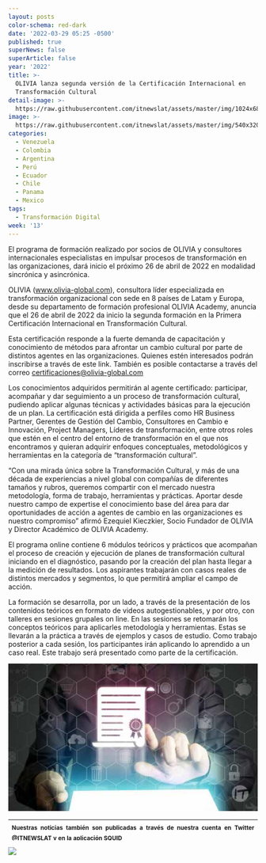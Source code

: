 ```yaml
---
layout: posts
color-schema: red-dark
date: '2022-03-29 05:25 -0500'
published: true
superNews: false
superArticle: false
year: '2022'
title: >-
  OLIVIA lanza segunda versión de la Certificación Internacional en
  Transformación Cultural 
detail-image: >-
  https://raw.githubusercontent.com/itnewslat/assets/master/img/1024x680/Certificado-g.jpg
image: >-
  https://raw.githubusercontent.com/itnewslat/assets/master/img/540x320/Certificado-p.jpg
categories:
  - Venezuela
  - Colombia
  - Argentina
  - Perú
  - Ecuador
  - Chile
  - Panama
  - Mexico
tags:
  - Transformación Digital
week: '13'
---
```

El programa de formación realizado por socios de OLIVIA y consultores internacionales especialistas en impulsar procesos de transformación en las organizaciones, dará inicio el próximo 26 de abril de 2022 en modalidad sincrónica y asincrónica. 

OLIVIA (www.olivia-global.com), consultora líder especializada en transformación organizacional con sede en 8 países de Latam y Europa, desde su departamento de formación profesional OLIVIA Academy, anuncia que el 26 de abril de 2022 da inicio la segunda  formación en la Primera Certificación Internacional en Transformación Cultural. 

Esta certificación responde a la fuerte demanda de capacitación y conocimiento de métodos para afrontar un cambio cultural por parte de distintos agentes en las organizaciones. Quienes estén interesados podrán inscribirse a través de este link. También es posible contactarse a través del correo certificaciones@olivia-global.com

Los conocimientos adquiridos permitirán al agente certificado: participar, acompañar y dar seguimiento a un proceso de transformación cultural, pudiendo aplicar algunas técnicas y actividades básicas para la ejecución de un plan. La certificación está dirigida a perfiles como HR Business Partner, Gerentes de Gestión del Cambio, Consultores en Cambio e Innovación, Project Managers, Líderes de transformación, entre otros roles que estén en el centro del entorno de transformación en el que nos encontramos y quieran adquirir enfoques conceptuales, metodológicos y herramientas en la categoría de “transformación cultural”.

“Con una mirada única sobre la Transformación Cultural, y más de una década de experiencias a nivel global con compañías de diferentes tamaños y rubros, queremos compartir con el mercado nuestra metodología, forma de trabajo, herramientas y prácticas. Aportar desde nuestro campo de expertise el conocimiento base del área para dar oportunidades de acción a agentes de cambio en las organizaciones es nuestro compromiso” afirmó Ezequiel Kieczkier, Socio Fundador de OLIVIA y Director Académico de OLIVIA Academy.

El programa online contiene 6 módulos teóricos y prácticos que acompañan el proceso de creación y ejecución de planes de transformación cultural iniciando en el diagnóstico, pasando por la creación del plan hasta llegar a la medición de resultados. Los aspirantes trabajarán con casos reales de distintos mercados y segmentos, lo que permitirá ampliar el campo de acción. 

La formación se desarrolla, por un lado, a través de la presentación de los contenidos teóricos en formato de videos autogestionables, y por otro, con talleres en sesiones grupales on line. En las sesiones se retomarán los conceptos teóricos para aplicarles metodología y herramientas. Estas se llevarán a la práctica a través de ejemplos y casos de estudio. Como trabajo posterior a cada sesión, los participantes irán aplicando lo aprendido a un caso real. Este trabajo será presentado como parte de la certificación.

![](https://raw.githubusercontent.com/itnewslat/assets/master/img/540x320/Certificado-p.jpg)

<table style="height: 42px;" width="569">
<tbody>
<tr>
<td style="text-align: justify;"><sub><strong>Nuestras noticias también son publicadas a través de nuestra cuenta en Twitter <a href="https://twitter.com/itnewslat?lang=es">@ITNEWSLAT</a> y en la aplicación <a href="https://squidapp.co/en/">SQUID</a></strong></sub></td>
</tr>
</tbody>
</table>

<img src="https://tracker.metricool.com/c3po.jpg?hash=56f88a41e39ab42c063cc51676587a04"/>
